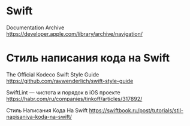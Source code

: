 #  Swift

Documentation Archive
https://developer.apple.com/library/archive/navigation/

# Стиль написания кода на Swift

The Official Kodeco Swift Style Guide
https://github.com/raywenderlich/swift-style-guide

SwiftLint — чистота и порядок в iOS проекте
https://habr.com/ru/companies/tinkoff/articles/317892/

Стиль Написания Кода На Swift
https://swiftbook.ru/post/tutorials/stil-napisaniya-koda-na-swift/
